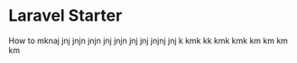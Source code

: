 # Laravel Starter

How to mknaj jnj jnjn jnjn jnj jnjn jnj jnj jnjnj 
jnj k kmk kk kmk kmk km km km km

